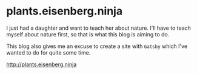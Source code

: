 # plants.eisenberg.ninja

I just had a daughter and want to teach her about nature. I'll have to teach myself about nature first, so that is what this blog is aiming to do.

This blog also gives me an excuse to create a site with `Gatsby` which I've wanted to do for quite some time.

http://plants.eisenberg.ninja
